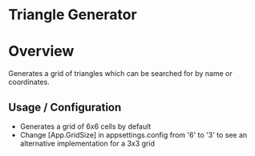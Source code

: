# Triangle Generator

# Overview
Generates a grid of triangles which can be searched for by name or coordinates.

## Usage / Configuration
  - Generates a grid of 6x6 cells by default
  - Change [App.GridSize] in appsettings.config from '6' to '3' to see an alternative implementation for a 3x3 grid


    
